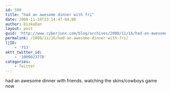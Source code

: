 ```yaml
---
id: 590
title: "had an awesome dinner with fri"
date: 2008-11-16T23:14:47-04:00
author: DizkoDan
layout: post
guid: 'http://www.cyberjunx.com/blog/archives/2008/11/16/had-an-awesome-dinner-with-fri/'
permalink: /2008/11/16/had-an-awesome-dinner-with-fri/
ljID:
    - '753'
aktt_twitter_id:
    - '1009023778'
categories:
    - Twitter
---
```


had an awesome dinner with friends. watching the skins/cowboys game now